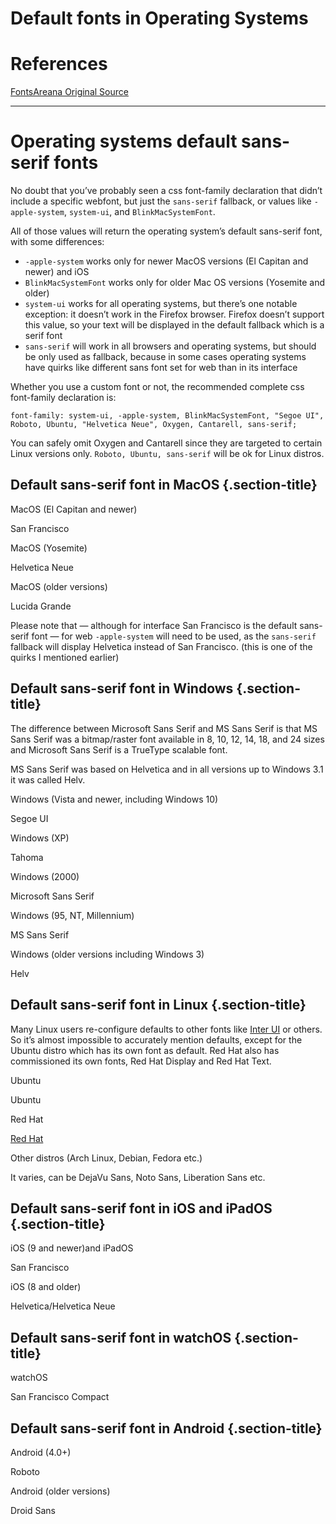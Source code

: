 
# Default fonts in Operating Systems

# References 

[FontsAreana Original Source](https://fontsarena.com/blog/operating-systems-default-sans-serif-fonts/)


---
# Operating systems default sans-serif fonts 

No doubt that you’ve probably seen a css font-family declaration that
didn’t include a specific webfont, but just the `sans-serif` fallback,
or values like `-apple-system`, `system-ui`, and `BlinkMacSystemFont`.

All of those values will return the operating system’s default
sans-serif font, with some differences:

-   `-apple-system` works only for newer MacOS versions (El Capitan and
    newer) and iOS
-   `BlinkMacSystemFont` works only for older Mac OS versions (Yosemite
    and older)
-   `system-ui` works for all operating systems, but there’s one notable
    exception: it doesn’t work in the Firefox browser. Firefox doesn’t
    support this value, so your text will be displayed in the default
    fallback which is a serif font
-   `sans-serif` will work in all browsers and operating systems, but
    should be only used as fallback, because in some cases operating
    systems have quirks like different sans font set for web than in its
    interface

Whether you use a custom font or not, the recommended complete css
font-family declaration is:

`font-family: system-ui, -apple-system, BlinkMacSystemFont, "Segoe UI", Roboto, Ubuntu, "Helvetica Neue", Oxygen, Cantarell, sans-serif;`

You can safely omit Oxygen and Cantarell since they are targeted to
certain Linux versions only. `Roboto, Ubuntu, sans-serif` will be ok for
Linux distros.

Default sans-serif font in MacOS {.section-title}
--------------------------------

MacOS (El Capitan and newer)

San Francisco

MacOS (Yosemite)

Helvetica Neue

MacOS (older versions)

Lucida Grande

Please note that — although for interface San Francisco is the default
sans-serif font — for web `-apple-system` will need to be used, as the
`sans-serif` fallback will display Helvetica instead of San Francisco.
(this is one of the quirks I mentioned earlier)

Default sans-serif font in Windows {.section-title}
----------------------------------

The difference between Microsoft Sans Serif and MS Sans Serif is that MS
Sans Serif was a bitmap/raster font available in 8, 10, 12, 14, 18, and
24 sizes and Microsoft Sans Serif is a TrueType scalable font.

MS Sans Serif was based on Helvetica and in all versions up to Windows
3.1 it was called Helv.

Windows (Vista and newer, including Windows 10)

Segoe UI

Windows (XP)

Tahoma

Windows (2000)

Microsoft Sans Serif

Windows (95, NT, Millennium)

MS Sans Serif

Windows (older versions including Windows 3)

Helv

Default sans-serif font in Linux {.section-title}
--------------------------------

Many Linux users re-configure defaults to other fonts like [Inter
UI](https://fontsarena.com/inter-ui-by-rasmus-andersson/) or others. So
it’s almost impossible to accurately mention defaults, except for the
Ubuntu distro which has its own font as default. Red Hat also has
commissioned its own fonts, Red Hat Display and Red Hat Text.

Ubuntu

Ubuntu

Red Hat

[Red
Hat](https://fontsarena.com/red-hat-display-and-text-by-jeremy-mickel/)

Other distros (Arch Linux, Debian, Fedora etc.)

It varies, can be DejaVu Sans, Noto Sans, Liberation Sans etc.

Default sans-serif font in iOS and iPadOS {.section-title}
-----------------------------------------

iOS (9 and newer)and iPadOS

San Francisco

iOS (8 and older)

Helvetica/Helvetica Neue

Default sans-serif font in watchOS {.section-title}
----------------------------------

watchOS

San Francisco Compact

Default sans-serif font in Android {.section-title}
----------------------------------

Android (4.0+)

Roboto

Android (older versions)

Droid Sans



